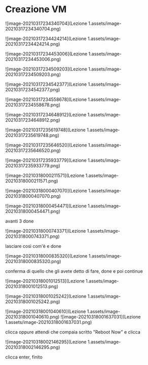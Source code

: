 # Creazione VM

![image-20210317234340704](Lezione 1.assets/image-20210317234340704.png)

![image-20210317234424214](Lezione 1.assets/image-20210317234424214.png)

![image-20210317234453006](Lezione 1.assets/image-20210317234453006.png)

![image-20210317234509203](Lezione 1.assets/image-20210317234509203.png)

![image-20210317234542377](Lezione 1.assets/image-20210317234542377.png)

![image-20210317234558678](Lezione 1.assets/image-20210317234558678.png)

![image-20210317234648912](Lezione 1.assets/image-20210317234648912.png)

![image-20210317235619748](Lezione 1.assets/image-20210317235619748.png)

![image-20210317235646520](Lezione 1.assets/image-20210317235646520.png)

![image-20210317235933779](Lezione 1.assets/image-20210317235933779.png)

![image-20210318000211571](Lezione 1.assets/image-20210318000211571.png)

![image-20210318000407070](Lezione 1.assets/image-20210318000407070.png)

![image-20210318000454471](Lezione 1.assets/image-20210318000454471.png)

avanti 3 done

![image-20210318000743371](Lezione 1.assets/image-20210318000743371.png)

lasciare così com'è e done

![image-20210318000835320](Lezione 1.assets/image-20210318000835320.png)

conferma di quello che gli avete detto di fare, done e poi continue

![image-20210318001012513](Lezione 1.assets/image-20210318001012513.png)

![image-20210318001025242](Lezione 1.assets/image-20210318001025242.png)

![image-20210318001040610](Lezione 1.assets/image-20210318001040610.png)
![image-20210318001637031](Lezione 1.assets/image-20210318001637031.png)

clicca oppure attendi che compaia scritto "Reboot Now" e clicca

![image-20210318002146295](Lezione 1.assets/image-20210318002146295.png)

clicca enter, finito